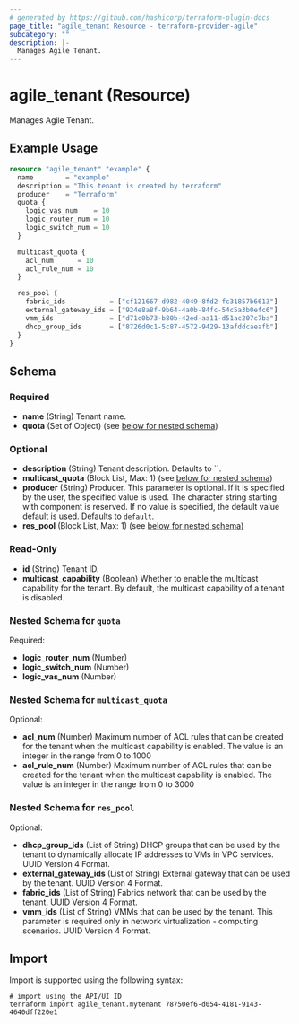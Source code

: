 ```yaml
---
# generated by https://github.com/hashicorp/terraform-plugin-docs
page_title: "agile_tenant Resource - terraform-provider-agile"
subcategory: ""
description: |-
  Manages Agile Tenant.
---
```


# agile_tenant (Resource)

Manages Agile Tenant.

## Example Usage

```terraform
resource "agile_tenant" "example" {
  name        = "example"
  description = "This tenant is created by terraform"
  producer    = "Terraform"
  quota {
    logic_vas_num    = 10
    logic_router_num = 10
    logic_switch_num = 10
  }

  multicast_quota {
    acl_num      = 10
    acl_rule_num = 10
  }

  res_pool {
    fabric_ids           = ["cf121667-d982-4049-8fd2-fc31857b6613"]
    external_gateway_ids = ["924e8a8f-9b64-4a0b-84fc-54c5a3b0efc6"]
    vmm_ids              = ["d71c0b73-b80b-42ed-aa11-d51ac207c7ba"]
    dhcp_group_ids       = ["8726d0c1-5c87-4572-9429-13afddcaeafb"]
  }
}
```

<!-- schema generated by tfplugindocs -->
## Schema

### Required

- **name** (String) Tenant name.
- **quota** (Set of Object) (see [below for nested schema](#nestedatt--quota))

### Optional

- **description** (String) Tenant description. Defaults to ``.
- **multicast_quota** (Block List, Max: 1) (see [below for nested schema](#nestedblock--multicast_quota))
- **producer** (String) Producer. This parameter is optional. If it is specified by the user, the specified value is used. The character string starting with component is reserved. If no value is specified, the default value default is used. Defaults to `default`.
- **res_pool** (Block List, Max: 1) (see [below for nested schema](#nestedblock--res_pool))

### Read-Only

- **id** (String) Tenant ID.
- **multicast_capability** (Boolean) Whether to enable the multicast capability for the tenant. By default, the multicast capability of a tenant is disabled.

<a id="nestedatt--quota"></a>
### Nested Schema for `quota`

Required:

- **logic_router_num** (Number)
- **logic_switch_num** (Number)
- **logic_vas_num** (Number)


<a id="nestedblock--multicast_quota"></a>
### Nested Schema for `multicast_quota`

Optional:

- **acl_num** (Number) Maximum number of ACL rules that can be created for the tenant when the multicast capability is enabled. The value is an integer in the range from 0 to 1000
- **acl_rule_num** (Number) Maximum number of ACL rules that can be created for the tenant when the multicast capability is enabled. The value is an integer in the range from 0 to 3000


<a id="nestedblock--res_pool"></a>
### Nested Schema for `res_pool`

Optional:

- **dhcp_group_ids** (List of String) DHCP groups that can be used by the tenant to dynamically allocate IP addresses to VMs in VPC services. UUID Version 4 Format.
- **external_gateway_ids** (List of String) External gateway that can be used by the tenant. UUID Version 4 Format.
- **fabric_ids** (List of String) Fabrics network that can be used by the tenant. UUID Version 4 Format.
- **vmm_ids** (List of String) VMMs that can be used by the tenant. This parameter is required only in network virtualization - computing scenarios. UUID Version 4 Format.

## Import

Import is supported using the following syntax:

```shell
# import using the API/UI ID
terraform import agile_tenant.mytenant 78750ef6-d054-4181-9143-4640dff220e1
```
